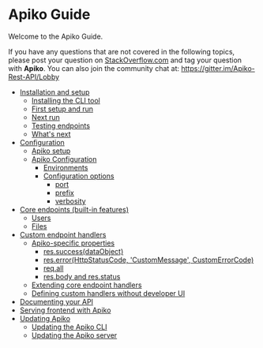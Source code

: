 # Apiko Guide

Welcome to the Apiko Guide.

If you have any questions that are not covered in the following topics, please post your question on [StackOverflow.com](http://stackoverflow.com/) and tag your question with **Apiko**. You can also join the community chat at: https://gitter.im/Apiko-Rest-API/Lobby

* [Installation and setup](Installation%20and%20setup.md)
    - [Installing the CLI tool](Installation%20and%20setup.md#installing-the-cli-tool)
    - [First setup and run](Installation%20and%20setup.md#first-setup-and-run)
    - [Next run](Installation%20and%20setup.md#next-run)
    - [Testing endpoints](Installation%20and%20setup.md#testing-endpoints)
    - [What's next](Installation%20and%20setup.md#whats-next)
* [Configuration](Configuration.md)
    - [Apiko setup](Configuration.md#apiko-setup)
    - [Apiko Configuration](Configuration.md#apiko-configuration)
        - [Environments](Configuration.md#environments)
        - [Configuration options](Configuration.md#configuration-options)
            - [port](Configuration.md#port)
            - [prefix](Configuration.md#prefix)
            - [verbosity](Configuration.md#verbosity)
* [Core endpoints (built-in features)](Core%20endpoints%20(built-in%20features).md)
    - [Users](Core%20endpoints%20(built-in%20features).md#users)
    - [Files](Core%20endpoints%20(built-in%20features).md#files)
* [Custom endpoint handlers](Custom%20endpoint%20handlers.md#custom-endpoint-handlers)
    - [Apiko-specific properties](Custom%20endpoint%20handlers.md#apiko-specific-properties)
        - [res.success(dataObject)](Custom%20endpoint%20handlers.md#ressuccessdataobject)
        - [res.error(HttpStatusCode, 'CustomMessage', CustomErrorCode)](Custom%20endpoint%20handlers.md#reserrorhttpstatuscode-custommessage-customerrorcode)
        - [req.all](Custom%20endpoint%20handlers.md#reqall)
        - [res.body and res.status](Custom%20endpoint%20handlers.md#resbody-and-resstatus)
    - [Extending core endpoint handlers](Custom%20endpoint%20handlers.md#extending-core-endpoint-handlers)
    - [Defining custom handlers without developer UI](Custom%20endpoint%20handlers.md#defining-custom-handlers-without-developer-ui)
* [Documenting your API](Documenting%20your%20API.md)
* [Serving frontend with Apiko](Serving%20frontend%20with%20Apiko.md)
* [Updating Apiko](Updating%20Apiko.md)
    - [Updating the Apiko CLI](Updating%20Apiko.md#updating-the-apiko-cli)
    - [Updating the Apiko server](Updating%20Apiko.md#updating-the-apiko-server)
